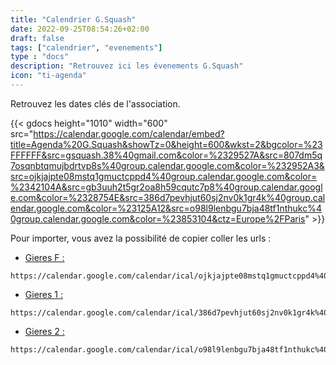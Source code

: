 ```yaml
---
title: "Calendrier G.Squash"
date: 2022-09-25T08:54:26+02:00
draft: false
tags: ["calendrier", "evenements"]
type : "docs"
description: "Retrouvez ici les évenements G.Squash"
icon: "ti-agenda"
---
```


Retrouvez les dates clés de l'association.

{{< gdocs  height="1010"  width="600" src="https://calendar.google.com/calendar/embed?title=Agenda%20G.Squash&showTz=0&height=600&wkst=2&bgcolor=%23FFFFFF&src=gsquash.38%40gmail.com&color=%2329527A&src=807dm5q7osqnbtqmujbdrtvp8s%40group.calendar.google.com&color=%232952A3&src=ojkjajpte08mstq1gmuctcppd4%40group.calendar.google.com&color=%2342104A&src=gb3uuh2t5gr2oa8h59cqutc7p8%40group.calendar.google.com&color=%2328754E&src=386d7pevhjut60sj2nv0k1gr4k%40group.calendar.google.com&color=%23125A12&src=o98l9lenbgu7bja48tf1nthukc%40group.calendar.google.com&color=%23853104&ctz=Europe%2FParis" >}}

Pour importer, vous avez la possibilité de copier coller les urls :

- [Gieres F :](https://calendar.google.com/calendar/ical/ojkjajpte08mstq1gmuctcppd4%40group.calendar.google.com/public/basic.ics)


```link
https://calendar.google.com/calendar/ical/ojkjajpte08mstq1gmuctcppd4%40group.calendar.google.com/public/basic.ics
```

- [Gieres 1 :](https://calendar.google.com/calendar/ical/386d7pevhjut60sj2nv0k1gr4k%40group.calendar.google.com/public/basic.ics)

```link
https://calendar.google.com/calendar/ical/386d7pevhjut60sj2nv0k1gr4k%40group.calendar.google.com/public/basic.ics
```

- [Gieres 2 :](https://calendar.google.com/calendar/ical/o98l9lenbgu7bja48tf1nthukc%40group.calendar.google.com/public/basic.ics)

```link
https://calendar.google.com/calendar/ical/o98l9lenbgu7bja48tf1nthukc%40group.calendar.google.com/public/basic.ics
```
